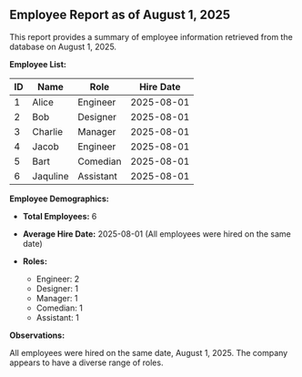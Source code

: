 ## Employee Report as of August 1, 2025

This report provides a summary of employee information retrieved from the database on August 1, 2025. 

**Employee List:**

| ID | Name        | Role        | Hire Date |
|----|-------------|-------------|------------|
| 1  | Alice       | Engineer    | 2025-08-01 |
| 2  | Bob         | Designer    | 2025-08-01 |
| 3  | Charlie    | Manager     | 2025-08-01 |
| 4  | Jacob       | Engineer    | 2025-08-01 |
| 5  | Bart        | Comedian    | 2025-08-01 |
| 6  | Jaquline    | Assistant   | 2025-08-01 |

**Employee Demographics:**

* **Total Employees:** 6

* **Average Hire Date:** 2025-08-01 (All employees were hired on the same date)

* **Roles:**

    * Engineer: 2
    * Designer: 1
    * Manager: 1
    * Comedian: 1
    * Assistant: 1


**Observations:**

All employees were hired on the same date, August 1, 2025. The company appears to have a diverse range of roles.
